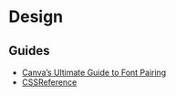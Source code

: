 # Design

## Guides
* [Canva’s Ultimate Guide to Font Pairing](https://designschool.canva.com/blog/the-ultimate-guide-to-font-pairing/)
* [CSSReference](http://cssreference.io/)
